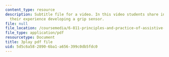 ```yaml
---
content_type: resource
description: Subtitle file for a video. In this video students share insights about
  their experience developing a grip sensor.
file: null
file_location: /coursemedia/6-811-principles-and-practice-of-assistive-technology-fall-2014/5d5c6a5828906ba1a656399c0db5fdc0_9r3067S3Dm0.pdf
file_type: application/pdf
resourcetype: Document
title: 3play pdf file
uid: 5d5c6a58-2890-6ba1-a656-399c0db5fdc0
---
```

